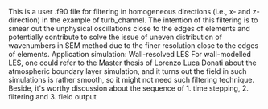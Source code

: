 This is a user .f90 file for filtering in homogeneous directions (i.e., x- and z-direction) in the example of turb_channel.
The intention of this filtering is to smear out the unphysical oscillations close to the edges of elements and potentially contribute to solve the issue of uneven distribution of wavenumbers in SEM method due to the finer resolution close to the edges of elements.
Application simulation: Wall-resolved LES
For wall-modelled LES, one could refer to the Master thesis of Lorenzo Luca Donati about the atmospheric boundary layer simulation, and it turns out the field in such simulations is rather smooth, so it might not need such filtering technique.
Beside, it's worthy discussion about the sequence of 1. time stepping, 2. filtering and 3. field output
